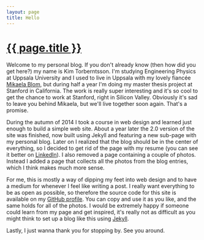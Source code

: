 ```yaml
---
layout: page
title: Hello
---
```


<h1 class="green-header"><a href='{{page.url}}'>{{ page.title }}</a></h1>

Welcome to my personal blog. If you don't already know (then how did you get here?) my name is Kim Torberntsson. I'm studying Engineering Physics at Uppsala University and I used to live in Uppsala with my lovely fiancée [Mikaela Blom](https://www.facebook.com/mikaela.blom?fref=ts), but during half a year I'm doing my master thesis project at Stanford in California. The work is really super interesting and it's so cool to get the chance to work at Stanford, right in Silicon Valley. Obviously it's sad to leave you behind Mikaela, but we'll live together soon again. That's a promise. 

During the autumn of 2014 I took a course in web design and learned just enough to build a simple web site. About a year later the 2.0 version of the site was finished, now built using Jekyll and featuring a new sub-page with my personal blog. Later on I realized that the blog should be in the center of everything, so I decided to get rid of the page with my resume (you can see it better on [LinkedIn](http://se.linkedin.com/in/kimtorberntsson)). I also removed a page containing a couple of photos. Instead I added a page that collects all the photos from the blog entries, which I think makes much more sense.

For me, this is mostly a way of dipping my feet into web design and to have a medium for whenever I feel like writing a post. I really want everything to be as open as possible, so therefore the source code for this site is available on my [GitHub profile](https://github.com/KimTorberntsson/kimtorberntsson.github.io). You can copy and use it as you like, and the same holds for all of the photos. I would be extremely happy if someone could learn from my page and get inspired, it's really not as difficult as you might think to set up a blog like this using [Jekyll](https://jekyllrb.com). 

Lastly, I just wanna thank you for stopping by. See you around.